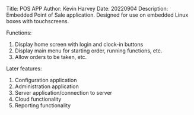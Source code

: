 Title: POS APP
Author: Kevin Harvey
Date: 20220904
Description: Embedded Point of Sale application. Designed for use on embedded Linux boxes with touchscreens. 

Functions:
1. Display home screen with login and clock-in buttons
2. Display main menu for starting order, running functions, etc.
3. Allow orders to be taken, etc.
 
Later features:
1. Configuration application
2. Administration application
3. Server application/connection to server
4. Cloud functionality
5. Reporting functionality